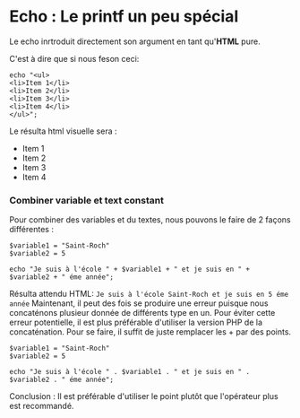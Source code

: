# Echo : Le printf un peu spécial

Le echo inrtroduit directement son argument en tant qu'**HTML** pure.

C'est à dire que si nous feson ceci:
```
echo "<ul>
<li>Item 1</li>
<li>Item 2</li>
<li>Item 3</li>
<li>Item 4</li>
</ul>";
```
Le résulta html visuelle sera :

* Item 1
* Item 2
* Item 3
* Item 4

### Combiner variable et text constant

Pour combiner des variables et du textes, nous pouvons le faire de 2 façons différentes :
```
$variable1 = "Saint-Roch"
$variable2 = 5

echo "Je suis à l'école " + $variable1 + " et je suis en " + $variable2 + " éme année";
```
Résulta attendu HTML: ```Je suis à l'école Saint-Roch et je suis en 5 éme année```
Maintenant, il peut des fois se produire une erreur puisque nous concaténons plusieur donnée de différents type en un.
Pour éviter cette erreur potentielle, il est plus préférable d'utiliser la version PHP de la concaténation.
Pour se faire, il suffit de juste remplacer les + par des points.
```
$variable1 = "Saint-Roch"
$variable2 = 5

echo "Je suis à l'école " . $variable1 . " et je suis en " . $variable2 . " éme année";
```

Conclusion : Il est préférable d'utiliser le point plutôt que l'opérateur plus est recommandé.
